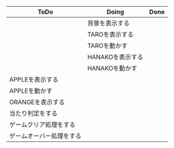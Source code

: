 | ToDo | Doing | Done |
| ---- | ---- | ---- |
|  | 背景を表示する ||  |
|  | TAROを表示する ||  |
|  | TAROを動かす ||  |
|  | HANAKOを表示する ||  |
|  | HANAKOを動かす ||  |
| APPLEを表示する |  ||  |
| APPLEを動かす |  ||  |
| ORANGEを表示する |  ||  |
| 当たり判定をする |  ||  |
| ゲームクリア処理をする |  ||  |
| ゲームオーバー処理をする |  ||  |
